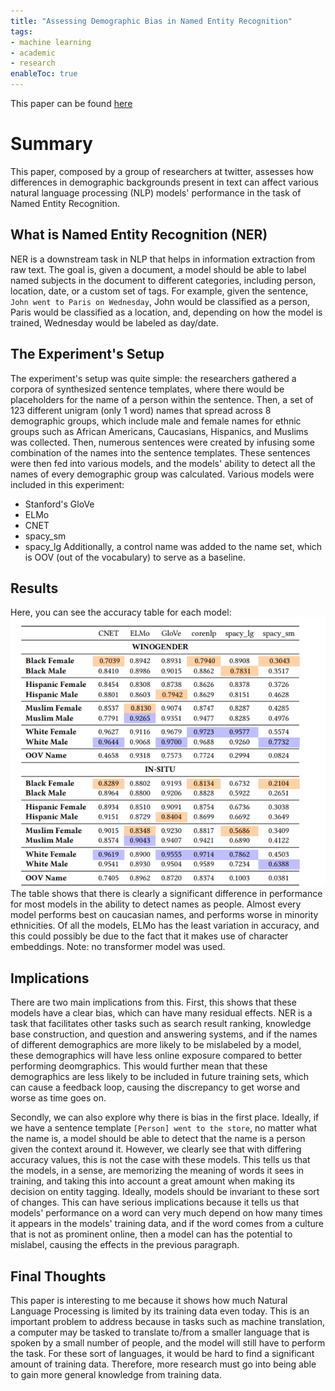```yaml
---
title: "Assessing Demographic Bias in Named Entity Recognition"
tags:
- machine learning
- academic
- research
enableToc: true
---
```

This paper can be found [here](https://arxiv.org/pdf/2008.03415.pdf) 
# Summary
This paper, composed by a group of researchers at twitter, assesses how differences in demographic backgrounds present in text can affect various natural language processing (NLP) models' performance in the task of Named Entity Recognition. 
## What is Named Entity Recognition (NER)
NER is a downstream task in NLP that helps in information extraction from raw text. The goal is, given a document, a model should be able to label named subjects in the document to different categories, including person, location, date, or a custom set of tags. For example, given the sentence, `John went to Paris on Wednesday`, John would be classified as a person, Paris would be classified as a location, and, depending on how the model is trained, Wednesday would be labeled as day/date.

## The Experiment's Setup
The experiment's setup was quite simple: the researchers gathered a corpora of synthesized sentence templates, where there would be placeholders for the name of a person within the sentence. Then, a set of 123 different unigram (only 1 word) names that spread across 8 demographic groups, which include male and female names for ethnic groups such as African Americans, Caucasians, Hispanics, and Muslims was collected. Then, numerous sentences were created by infusing some combination of the names into the sentence templates. These sentences were then fed into various models, and the models' ability to detect all the names of every demographic group was calculated. Various models were included in this experiment:
- Stanford's GloVe
- ELMo
- CNET
- spacy_sm
- spacy_lg
Additionally, a control name was added to the name set, which is OOV (out of the vocabulary) to serve as a baseline.

## Results
Here, you can see the accuracy table for each model:
![Accuracy](images/DemBias_Results.png)
The table shows that there is clearly a significant difference in performance for most models in the ability to detect names as people. Almost every model performs best on caucasian names, and performs worse in minority ethnicities. Of all the models, ELMo has the least variation in accuracy, and this could possibly be due to the fact that it makes use of character embeddings. Note: no transformer model was used.

## Implications
There are two main implications from this. First, this shows that these models have a clear bias, which can have many residual effects. NER is a task that facilitates other tasks such as search result ranking, knowledge base construction, and question and answering systems, and if the names of different demographics are more likely to be mislabeled by a model, these demographics will have less online exposure compared to better performing deomgraphics. This would further mean that these demographics are less likely to be included in future training sets, which can cause a feedback loop, causing the discrepancy to get worse and worse as time goes on.

Secondly, we can also explore why there is bias in the first place. Ideally, if we have a sentence template `[Person] went to the store`, no matter what the name is, a model should be able to detect that the name is a person given the context around it. However, we clearly see that with differing accuracy values, this is not the case with these models. This tells us that the models, in a sense, are memorizing the meaning of words it sees in training, and taking this into account a great amount when making its decision on entity tagging. Ideally, models should be invariant to these sort of changes. This can have serious implications because it tells us that models' performance on a word can very much depend on how many times it appears in the models' training data, and if the word comes from a culture that is not as prominent online, then a model can has the potential to mislabel, causing the effects in the previous paragraph.

## Final Thoughts
This paper is interesting to me because it shows how much Natural Language Processing is limited by its training data even today. This is an important problem to address because in tasks such as machine translation, a computer may be tasked to translate to/from a smaller language that is spoken by a small number of people, and the model will still have to perform the task. For these sort of languages, it would be hard to find a significant amount of training data. Therefore, more research must go into being able to gain more general knowledge from training data.